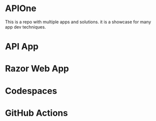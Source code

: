# APIOne

This is a repo with multiple apps and solutions.  it is a showcase for many app dev techniques.

# API App

# Razor Web App

# Codespaces

# GitHub Actions

